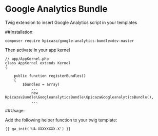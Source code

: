 Google Analytics Bundle
=======================

Twig extension to insert Google Analytics script in your templates

##Installation:

    composer require kpicaza/google-analytics-bundle=dev-master

Then activate in your app kernel
    
    // app/AppKernel.php
    class AppKernel extends Kernel
    {

        public function registerBundles()
        {
            $bundles = array(    
                ...
                new Kpicaza\Bundle\GoogleanalyticsBundle\KpicazaGoogleanalyticsBundle(),
                ...

##Usage:

Add the following helper function to your twig template:

    {{ ga_init('UA-XXXXXXXX-X') }}

